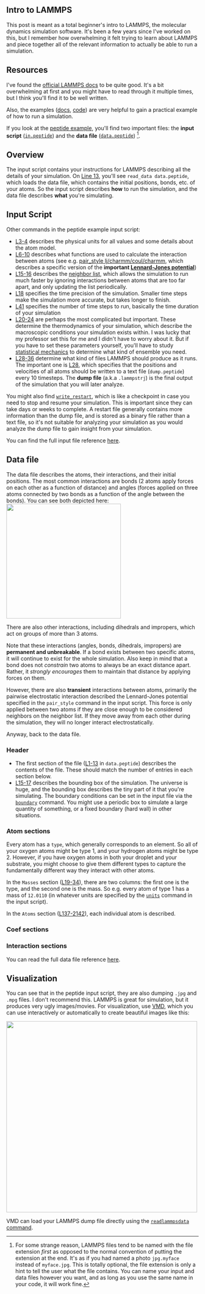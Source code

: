 ## Intro to LAMMPS

This post is meant as a total beginner's intro to LAMMPS, the molecular dynamics simulation software. It's been a few years since I've worked on this, but I remember how overwhelming it felt trying to learn about LAMMPS and piece together all of the relevant information to actually be able to run a simulation.

## Resources

I've found the [official LAMMPS docs](https://lammps.sandia.gov/doc/Manual.html) to be quite good. It's a bit overwhelming at first and you might have to read through it multiple times, but I think you'll find it to be well written.

Also, the examples ([docs](https://lammps.sandia.gov/doc/Examples.html), [code](https://github.com/lammps/lammps/tree/master/examples)) are very helpful to gain a practical example of how to run a simulation.

If you look at the [peptide example](https://github.com/lammps/lammps/tree/master/examples/peptide), you'll find two important files: the **input script** ([`in.peptide`](https://github.com/lammps/lammps/blob/master/examples/peptide/in.peptide)) and the **data file** ([`data.peptide`](https://github.com/lammps/lammps/blob/master/examples/peptide/data.peptide)) [^1].

## Overview

The input script contains your instructions for LAMMPS describing all the details of your simulation. On [Line 13](https://github.com/lammps/lammps/blob/master/examples/peptide/in.peptide#L13), you'll see `read_data data.peptide`, which loads the data file, which contains the initial positions, bonds, etc. of your atoms. So the input script describes **how** to run the simulation, and the data file describes **what** you're simulating.

## Input Script

Other commands in the peptide example input script:

- [L3-4](https://github.com/lammps/lammps/blob/master/examples/peptide/in.peptide#L3-L4) describes the physical units for all values and some details about the atom model.
- [L6-10](https://github.com/lammps/lammps/blob/master/examples/peptide/in.peptide#L6-L10) describes what functions are used to calculate the interaction between atoms (see e.g. [pair_style lj/charmm/coul/charmm](https://lammps.sandia.gov/doc/pair_charmm.html), which describes a specific version of the **important [Lennard-Jones potential](https://en.wikipedia.org/wiki/Lennard-Jones_potential)**)
- [L15-16](https://github.com/lammps/lammps/blob/master/examples/peptide/in.peptide#L15-L16) describes the [neighbor list](https://en.wikipedia.org/wiki/Verlet_list), which allows the simulation to run much faster by ignoring interactions between atoms that are too far apart, and only updating the list periodically.
- [L18](https://github.com/lammps/lammps/blob/master/examples/peptide/in.peptide#L18) specifies the time precision of the simulation. Smaller time steps make the simulation more accurate, but takes longer to finish.
- [L41](https://github.com/lammps/lammps/blob/master/examples/peptide/in.peptide#L41) specifies the number of time steps to run, basically the time duration of your simulation
- [L20-24](https://github.com/lammps/lammps/blob/master/examples/peptide/in.peptide#L20-L24) are perhaps the most complicated but important. These determine the thermodynamics of your simulation, which describe the macroscopic conditions your simulation exists within. I was lucky that my professor set this for me and I didn't have to worry about it. But if you have to set these parameters yourself, you'll have to study [statistical mechanics](en.wikipedia.org/wiki/Statistical_mechanics) to determine what kind of ensemble you need.
- [L28-36](https://github.com/lammps/lammps/blob/master/examples/peptide/in.peptide#L28-L36) determine what kind of files LAMMPS should produce as it runs. The important one is [L28](https://github.com/lammps/lammps/blob/master/examples/peptide/in.peptide#L28), which specifies that the positions and velocities of all atoms should be written to a text file (`dump.peptide`) every 10 timesteps. The **dump file** (a.k.a `.lammpstrj`) is the final output of the simulation that you will later analyze.

You might also find [`write_restart`](https://lammps.sandia.gov/doc/write_restart.html), which is like a checkpoint in case you need to stop and resume your simulation. This is important since they can take days or weeks to complete. A restart file generally contains more information than the dump file, and is stored as a binary file rather than a text file, so it's not suitable for analyzing your simulation as you would analyze the dump file to gain insight from your simulation.

You can find the full input file reference [here](https://lammps.sandia.gov/doc/Commands_input.html).

## Data file

The data file describes the atoms, their interactions, and their initial positions. The most common interactions are bonds (2 atoms apply forces on each other as a function of distance) and angles (forces applied on three atoms connected by two bonds as a function of the angle between the bonds). You can see both depicted here:
<img width="300" src="https://haygot.s3.amazonaws.com/questions/733811_668877_ans_eb092412db5141c3ac60aa7b99434c0c.png" />

There are also other interactions, including dihedrals and impropers, which act on groups of more than 3 atoms.

Note that these interactions (angles, bonds, dihedrals, impropers) are **permanent and unbreakable**. If a bond exists between two specific atoms, it will continue to exist for the whole simulation. Also keep in mind that a bond does not _constrain_ two atoms to always be an exact distance apart. Rather, it _strongly encourages_ them to maintain that distance by applying forces on them.

However, there are also **transient** interactions between atoms, primarily the pairwise electrostatic interaction described the Lennard-Jones potential specified in the `pair_style` command in the input script. This force is only applied between two atoms if they are close enough to be considered neighbors on the neighbor list. If they move away from each other during the simulation, they will no longer interact electrostatically.

Anyway, back to the data file.

### Header

- The first section of the file ([L1-13](https://github.com/lammps/lammps/blob/master/examples/peptide/data.peptide#L1-L13) in `data.peptide`) describes the contents of the file. These should match the number of entries in each section below.
- [L15-17](https://github.com/lammps/lammps/blob/master/examples/peptide/data.peptide#L15-L17) describes the bounding box of the simulation. The universe is huge, and the bounding box describes the tiny part of it that you're simulating. The boundary conditions can be set in the input file via the [`boundary`](https://lammps.sandia.gov/doc/boundary.html) command. You might use a periodic box to simulate a large quantity of something, or a fixed boundary (hard wall) in other situations.

### Atom sections

Every atom has a `type`, which generally corresponds to an element. So all of your oxygen atoms might be type 1, and your hydrogen atoms might be type 2. However, if you have oxygen atoms in both your droplet and your substrate, you might choose to give them different types to capture the fundamentally different way they interact with other atoms.

In the `Masses` section ([L19-34](https://github.com/lammps/lammps/blob/master/examples/peptide/data.peptide#L19-L34)), there are two columns: the first one is the type, and the second one is the mass. So e.g. every atom of type 1 has a mass of `12.0110` (in whatever units are specified by the [`units`](https://lammps.sandia.gov/doc/units.html) command in the input script).

In the `Atoms` section ([L137-2142](https://github.com/lammps/lammps/blob/master/examples/peptide/data.peptide#L137-L2142)), each individual atom is described.

### Coef sections

### Interaction sections

You can read the full data file reference [here](https://lammps.sandia.gov/doc/read_data.html).

## Visualization

You can see that in the peptide input script, they are also dumping `.jpg` and `.mpg` files. I don't recommend this. LAMMPS is great for simulation, but it produces very ugly images/movies. For visualization, use [VMD](http://www.ks.uiuc.edu/Research/vmd/), which you can use interactively or automatically to create beautiful images like this:

<img width="500" src="https://www.ks.uiuc.edu/Research/vmd/minitutorials/tachyonao/vmd-hiv1capsid.jpg" />

VMD can load your LAMMPS dump file directly using the [`readlammpsdata` command](https://www.ks.uiuc.edu/Research/vmd/plugins/topotools/#TOC-readlammpsdata-file-name-atom-style).

[^1]: For some strange reason, LAMMPS files tend to be named with the file extension _first_ as opposed to the normal convention of putting the extension at the end. It's as if you had named a photo `jpg.myface` instead of `myface.jpg`. This is totally optional, the file extension is only a hint to tell the user what the file contains. You can name your input and data files however you want, and as long as you use the same name in your code, it will work fine.
